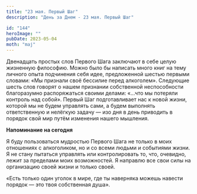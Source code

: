 ```yaml
---
title: "23 мая. Первый Шаг"
description: "День за Днем - 23 мая. Первый Шаг"

id: "144"
heroImage: ""
pubDate: 2023-05-04
moth: "maj"
---
```


Двенадцать простых слов Первого Шага заключают в себе целую жизненную
философию. Можно было бы написать много книг на тему личного опыта подчинения
себя идее, предложенной шестью первыми словами: «Мы признали своё бессилие
перед алкоголем». Следующие шесть слов говорят о нашем признании собственной
неспособности благоразумно распоряжаться своими делами: «…что мы потеряли
контроль над собой». Первый Шаг подготавливает нас к новой жизни, которой мы
не будем управлять сами, а будем выполнять ответственную и нелёгкую задачу —
изо дня в день приводить в порядок свой мир путём изменения нашего мышления.

**Напоминание на сегодня**

Я буду пользоваться мудростью Первого Шага не только в моих отношениях с
алкоголиком, но и со всеми людьми и событиями жизни. Я не стану пытаться
управлять или контролировать то, что, очевидно, лежит за пределами моих
возможностей. Я направлю все свои силы на организацию своей жизни и только
своей.

«Есть только один уголок в мире, где ты наверняка можешь навести порядок — это
твоя собственная душа».
